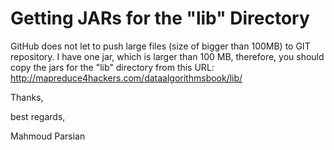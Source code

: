 Getting JARs for the "lib" Directory
====================================
GitHub does not let to push large files (size of bigger than 100MB) to GIT repository. 
I have one jar, which is larger than 100 MB, therefore, you should copy the jars for the "lib"
directory from this URL: http://mapreduce4hackers.com/dataalgorithmsbook/lib/

Thanks,

best regards,

Mahmoud Parsian
